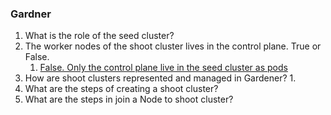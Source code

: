 ### Gardner
1. What is the role of the seed cluster?
2. The worker nodes of the shoot cluster lives in the control plane. True or False.
    1. [False. Only the control plane live in the seed cluster as pods](https://github.com/gardener/gardener/blob/master/docs/concepts/architecture.md#introduction---basic-principle)
3. How are shoot clusters represented and managed in Gardener?
    1. 
4. What are the steps of creating a shoot cluster?
5. What are the steps in join a Node to shoot cluster?